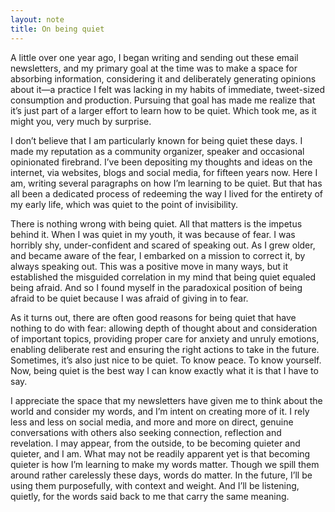 ```yaml
---
layout: note
title: On being quiet
---
```


A little over one year ago, I began writing and sending out these email newsletters, and my primary goal at the time was to make a space for absorbing information, considering it and deliberately generating opinions about it—a practice I felt was lacking in my habits of immediate, tweet-sized consumption and production. Pursuing that goal has made me realize that it’s just part of a larger effort to learn how to be quiet. Which took me, as it might you, very much by surprise.

I don’t believe that I am particularly known for being quiet these days. I made my reputation as a community organizer, speaker and occasional opinionated firebrand. I’ve been depositing my thoughts and ideas on the internet, via websites, blogs and social media, for fifteen years now. Here I am, writing several paragraphs on how I’m learning to be quiet. But that has all been a dedicated process of redeeming the way I lived for the entirety of my early life, which was quiet to the point of invisibility.

There is nothing wrong with being quiet. All that matters is the impetus behind it. When I was quiet in my youth, it was because of fear. I was horribly shy, under-confident and scared of speaking out. As I grew older, and became aware of the fear, I embarked on a mission to correct it, by always speaking out. This was a positive move in many ways, but it established the misguided correlation in my mind that being quiet equaled being afraid. And so I found myself in the paradoxical position of being afraid to be quiet because I was afraid of giving in to fear.

As it turns out, there are often good reasons for being quiet that have nothing to do with fear: allowing depth of thought about and consideration of important topics, providing proper care for anxiety and unruly emotions, enabling deliberate rest and ensuring the right actions to take in the future. Sometimes, it’s also just nice to be quiet. To know peace. To know yourself. Now, being quiet is the best way I can know exactly what it is that I have to say.

I appreciate the space that my newsletters have given me to think about the world and consider my words, and I’m intent on creating more of it. I rely less and less on social media, and more and more on direct, genuine conversations with others also seeking connection, reflection and revelation. I may appear, from the outside, to be becoming quieter and quieter, and I am. What may not be readily apparent yet is that becoming quieter is how I’m learning to make my words matter. Though we spill them around rather carelessly these days, words do matter. In the future, I’ll be using them purposefully, with context and weight. And I’ll be listening, quietly, for the words said back to me that carry the same meaning.
